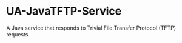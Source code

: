 # UA-JavaTFTP-Service
A Java service that responds to Trivial File Transfer Protocol (TFTP) requests
